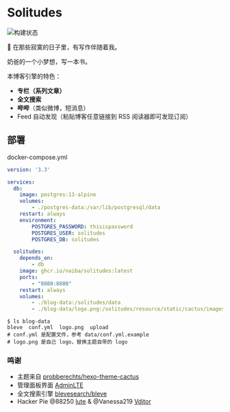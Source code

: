 # Solitudes

![构建状态](https://github.com/naiba/solitudes/workflows/Build%20Docker%20Image/badge.svg)

:smoking: 在那些寂寞的日子里，有写作伴随着我。

奶爸的一个小梦想，写一本书。

本博客引擎的特色：

- **专栏（系列文章）**
- **全文搜索**
- **哔哔**（类似微博，短消息）
- Feed 自动发现（粘贴博客任意链接到 RSS 阅读器即可发现订阅）

## 部署

docker-compose.yml

```yaml
version: '3.3'

services:
  db:
    image: postgres:13-alpine
    volumes:
        - ./postgres-data:/var/lib/postgresql/data
    restart: always
    environment:
        POSTGRES_PASSWORD: thisispassword
        POSTGRES_USER: solitudes
        POSTGRES_DB: solitudes

  solitudes:
    depends_on:
        - db
    image: ghcr.io/naiba/solitudes:latest
    ports:
        - "8080:8080"
    restart: always
    volumes:
        - ./blog-data:/solitudes/data
        - ./blog-data/logo.png:/solitudes/resource/static/cactus/images/logo.png
```

```shell
$ ls blog-data
bleve  conf.yml  logo.png  upload
# conf.yml 是配置文件，参考 data/conf.yml.example
# logo.png 是自己 logo，替换主题自带的 logo
```

### 鸣谢

- 主题来自 [probberechts/hexo-theme-cactus](https://github.com/probberechts/hexo-theme-cactus)
- 管理面板界面 [AdminLTE](https://adminlte.io/)
- 全文搜索引擎 [blevesearch/bleve](https://github.com/blevesearch/bleve)
- Hacker Pie @88250 [lute](https://github.com/88250/lute) & @Vanessa219 [Vditor](https://github.com/Vanessa219/vditor)
